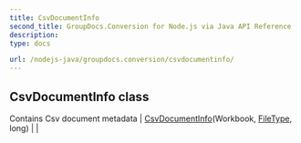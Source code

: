 ```yaml
---
title: CsvDocumentInfo
second_title: GroupDocs.Conversion for Node.js via Java API Reference
description: 
type: docs

url: /nodejs-java/groupdocs.conversion/csvdocumentinfo/
---
```


## CsvDocumentInfo class
Contains Csv document metadata
| [CsvDocumentInfo](csvdocumentinfo)(Workbook, [FileType](../filetype), long) |  |
